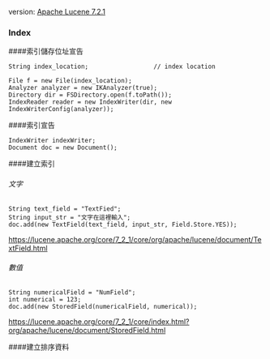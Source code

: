 
version: [Apache Lucene 7.2.1](https://lucene.apache.org/)


### Index

####索引儲存位址宣告

	String index_location;					// index location
	
	File f = new File(index_location);
	Analyzer analyzer = new IKAnalyzer(true);
	Directory dir = FSDirectory.open(f.toPath());
	IndexReader reader = new IndexWriter(dir, new IndexWriterConfig(analyzer));


####索引宣告

	IndexWriter indexWriter;
	Document doc = new Document();

####建立索引

###### 文字
	String text_field = "TextFied";
	String input_str = "文字在這裡輸入";
	doc.add(new TextField(text_field, input_str, Field.Store.YES));

<https://lucene.apache.org/core/7_2_1/core/org/apache/lucene/document/TextField.html>

###### 數值
	String numericalField = "NumField";
	int numerical = 123;
	doc.add(new StoredField(numericalField, numerical));

<https://lucene.apache.org/core/7_2_1/core/index.html?org/apache/lucene/document/StoredField.html>


####建立排序資料

